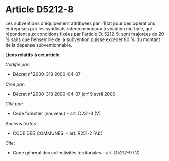 # Article D5212-8

Les subventions d'équipement attribuées par l'Etat pour des opérations entreprises par les syndicats intercommunaux à
vocation multiple, qui répondent aux conditions fixées par l'article D. 5212-9, sont majorées de 20 % sans que l'ensemble de
la subvention puisse excéder 80 % du montant de la dépense subventionnable.

**Liens relatifs à cet article**

_Codifié par_:

  - Décret n°2000-318 2000-04-07

_Créé par_:

  - Décret n°2000-318 2000-04-07 jorf 9 avril 2000

_Cité par_:

  - Code forestier (nouveau) - art. D231-3 (V)

_Anciens textes_:

  - CODE DES COMMUNES. - art. R251-2 (Ab)

_Cite_:

  - Code général des collectivités territoriales - art. D5212-9 (V)
